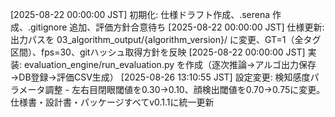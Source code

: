 [2025-08-22 00:00:00 JST] 初期化: 仕様ドラフト作成、.serena 作成、.gitignore 追加、評価方針合意待ち
[2025-08-22 00:00:00 JST] 仕様更新: 出力パスを 03_algorithm_output/{algorithm_version}/ に変更、GT=1（全タグ区間）、fps=30、gitハッシュ取得方針を反映
[2025-08-22 00:00:00 JST] 実装: evaluation_engine/run_evaluation.py を作成（逐次推論→アルゴ出力保存→DB登録→評価CSV生成）
[2025-08-26 13:10:55 JST] 設定変更: 検知感度パラメータ調整 - 左右目閉眼閾値を0.30→0.10、顔検出閾値を0.70→0.75に変更。仕様書・設計書・パッケージすべてv0.1.1に統一更新